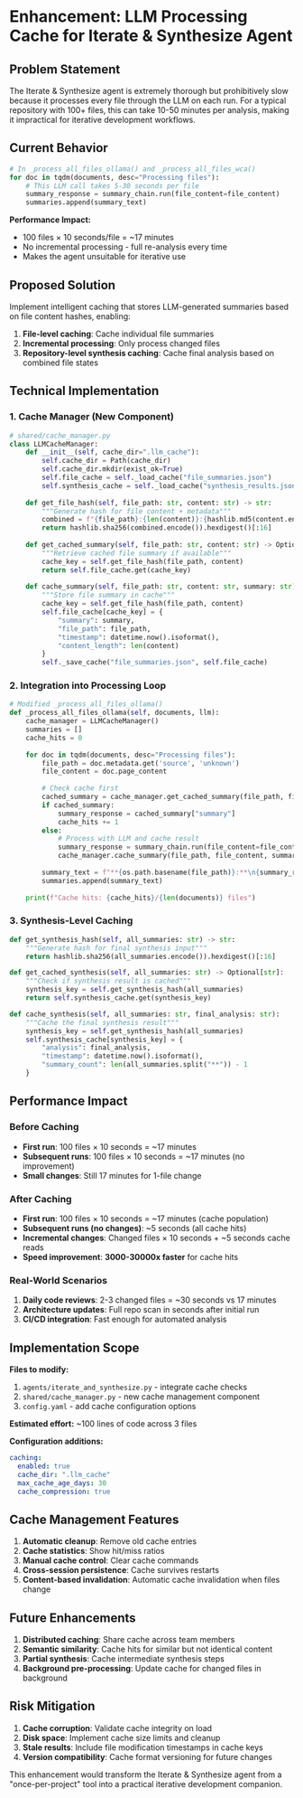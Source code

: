 # Enhancement: LLM Processing Cache for Iterate & Synthesize Agent

## Problem Statement

The Iterate & Synthesize agent is extremely thorough but prohibitively slow because it processes every file through the LLM on each run. For a typical repository with 100+ files, this can take 10-50 minutes per analysis, making it impractical for iterative development workflows.

## Current Behavior

```python
# In _process_all_files_ollama() and _process_all_files_wca()
for doc in tqdm(documents, desc="Processing files"):
    # This LLM call takes 5-30 seconds per file
    summary_response = summary_chain.run(file_content=file_content)
    summaries.append(summary_text)
```

**Performance Impact:**
- 100 files × 10 seconds/file = ~17 minutes
- No incremental processing - full re-analysis every time
- Makes the agent unsuitable for iterative use

## Proposed Solution

Implement intelligent caching that stores LLM-generated summaries based on file content hashes, enabling:

1. **File-level caching**: Cache individual file summaries
2. **Incremental processing**: Only process changed files
3. **Repository-level synthesis caching**: Cache final analysis based on combined file states

## Technical Implementation

### 1. Cache Manager (New Component)

```python
# shared/cache_manager.py
class LLMCacheManager:
    def __init__(self, cache_dir=".llm_cache"):
        self.cache_dir = Path(cache_dir)
        self.cache_dir.mkdir(exist_ok=True)
        self.file_cache = self._load_cache("file_summaries.json")
        self.synthesis_cache = self._load_cache("synthesis_results.json")
    
    def get_file_hash(self, file_path: str, content: str) -> str:
        """Generate hash for file content + metadata"""
        combined = f"{file_path}:{len(content)}:{hashlib.md5(content.encode()).hexdigest()}"
        return hashlib.sha256(combined.encode()).hexdigest()[:16]
    
    def get_cached_summary(self, file_path: str, content: str) -> Optional[str]:
        """Retrieve cached file summary if available"""
        cache_key = self.get_file_hash(file_path, content)
        return self.file_cache.get(cache_key)
    
    def cache_summary(self, file_path: str, content: str, summary: str):
        """Store file summary in cache"""
        cache_key = self.get_file_hash(file_path, content)
        self.file_cache[cache_key] = {
            "summary": summary,
            "file_path": file_path,
            "timestamp": datetime.now().isoformat(),
            "content_length": len(content)
        }
        self._save_cache("file_summaries.json", self.file_cache)
```

### 2. Integration into Processing Loop

```python
# Modified _process_all_files_ollama()
def _process_all_files_ollama(self, documents, llm):
    cache_manager = LLMCacheManager()
    summaries = []
    cache_hits = 0
    
    for doc in tqdm(documents, desc="Processing files"):
        file_path = doc.metadata.get('source', 'unknown')
        file_content = doc.page_content
        
        # Check cache first
        cached_summary = cache_manager.get_cached_summary(file_path, file_content)
        if cached_summary:
            summary_response = cached_summary["summary"]
            cache_hits += 1
        else:
            # Process with LLM and cache result
            summary_response = summary_chain.run(file_content=file_content)
            cache_manager.cache_summary(file_path, file_content, summary_response)
        
        summary_text = f"**{os.path.basename(file_path)}:**\n{summary_response}\n"
        summaries.append(summary_text)
    
    print(f"Cache hits: {cache_hits}/{len(documents)} files")
```

### 3. Synthesis-Level Caching

```python
def get_synthesis_hash(self, all_summaries: str) -> str:
    """Generate hash for final synthesis input"""
    return hashlib.sha256(all_summaries.encode()).hexdigest()[:16]

def get_cached_synthesis(self, all_summaries: str) -> Optional[str]:
    """Check if synthesis result is cached"""
    synthesis_key = self.get_synthesis_hash(all_summaries)
    return self.synthesis_cache.get(synthesis_key)

def cache_synthesis(self, all_summaries: str, final_analysis: str):
    """Cache the final synthesis result"""
    synthesis_key = self.get_synthesis_hash(all_summaries)
    self.synthesis_cache[synthesis_key] = {
        "analysis": final_analysis,
        "timestamp": datetime.now().isoformat(),
        "summary_count": len(all_summaries.split("**")) - 1
    }
```

## Performance Impact

### Before Caching
- **First run**: 100 files × 10 seconds = ~17 minutes
- **Subsequent runs**: 100 files × 10 seconds = ~17 minutes (no improvement)
- **Small changes**: Still 17 minutes for 1-file change

### After Caching
- **First run**: 100 files × 10 seconds = ~17 minutes (cache population)
- **Subsequent runs (no changes)**: ~5 seconds (all cache hits)
- **Incremental changes**: Changed files × 10 seconds + ~5 seconds cache reads
- **Speed improvement**: **3000-30000x faster** for cache hits

### Real-World Scenarios
1. **Daily code reviews**: 2-3 changed files = ~30 seconds vs 17 minutes
2. **Architecture updates**: Full repo scan in seconds after initial run
3. **CI/CD integration**: Fast enough for automated analysis

## Implementation Scope

**Files to modify:**
1. `agents/iterate_and_synthesize.py` - integrate cache checks
2. `shared/cache_manager.py` - new cache management component
3. `config.yaml` - add cache configuration options

**Estimated effort:** ~100 lines of code across 3 files

**Configuration additions:**
```yaml
caching:
  enabled: true
  cache_dir: ".llm_cache"
  max_cache_age_days: 30
  cache_compression: true
```

## Cache Management Features

1. **Automatic cleanup**: Remove old cache entries
2. **Cache statistics**: Show hit/miss ratios
3. **Manual cache control**: Clear cache commands
4. **Cross-session persistence**: Cache survives restarts
5. **Content-based invalidation**: Automatic cache invalidation when files change

## Future Enhancements

1. **Distributed caching**: Share cache across team members
2. **Semantic similarity**: Cache hits for similar but not identical content
3. **Partial synthesis**: Cache intermediate synthesis steps
4. **Background pre-processing**: Update cache for changed files in background

## Risk Mitigation

1. **Cache corruption**: Validate cache integrity on load
2. **Disk space**: Implement cache size limits and cleanup
3. **Stale results**: Include file modification timestamps in cache keys
4. **Version compatibility**: Cache format versioning for future changes

This enhancement would transform the Iterate & Synthesize agent from a "once-per-project" tool into a practical iterative development companion.